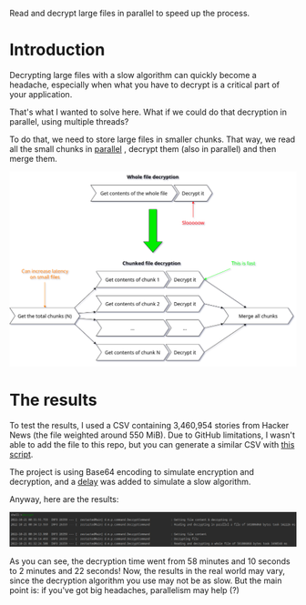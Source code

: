 Read and decrypt large files in parallel to speed up the process.

# Introduction

Decrypting large files with a slow algorithm can quickly become a headache, especially when what you have to decrypt is
a critical part of your application.

That's what I wanted to solve here. What if we could do that decryption in parallel, using multiple threads?

To do that, we need to store large files in smaller chunks. That way, we read all the small chunks
in [parallel](https://github.com/matias-pg/parallel-decryption/blob/master/src/main/java/dev/matiaspg/paralleldecryption/service/ChunkedFileService.java#L56)
, decrypt them (also in parallel) and then merge them.

![Diagram that explains how the decryption works when it's done in parallel](diagram.png "Diagram")

# The results

To test the results, I used a CSV containing 3,460,954 stories from Hacker News (the file weighted around 550 MiB). Due
to GitHub limitations, I wasn't able to add the file to this repo, but you can generate a similar CSV
with [this script](https://gist.github.com/matias-pg/041af42b10a6c520843c0cb356f98732).

The project is using Base64 encoding to simulate encryption and decryption, and
a [delay](https://github.com/matias-pg/parallel-decryption/blob/master/src/main/java/dev/matiaspg/paralleldecryption/encryption/DummyDecryptor.java#L19)
was added to simulate a slow algorithm.

Anyway, here are the results:

![Image containing the results](results.png)

As you can see, the decryption time went from 58 minutes and 10 seconds to 2 minutes and 22 seconds! Now, the results in
the real world may vary, since the decryption algorithm you use may not be as slow. But the main point is: if you've got
big headaches, parallelism may help (?)